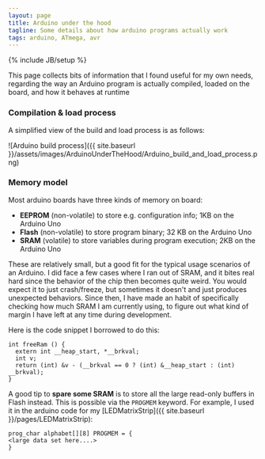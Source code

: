 ```yaml
---
layout: page
title: Arduino under the hood
tagline: Some details about how arduino programs actually work
tags: arduino, ATmega, avr
---
```

{% include JB/setup %}

This page collects bits of information that I found useful for my own needs, regarding the way an Arduino program is actually compiled, loaded on the board, and how it behaves at runtime

### Compilation & load process

A simplified view of the build and load process is as follows:

![Arduino build process]({{ site.baseurl }}/assets/images/ArduinoUnderTheHood/Arduino_build_and_load_process.png)

### Memory model

Most arduino boards have three kinds of memory on board:
- **EEPROM** (non-volatile) to store e.g. configuration info; 1KB on the Arduino Uno
- **Flash** (non-volatile) to store program binary; 32 KB on the Arduino Uno
- **SRAM** (volatile) to store variables during program execution; 2KB on the Arduino Uno

These are relatively small, but a good fit for the typical usage scenarios of an Arduino. I did face a few cases where I ran out of SRAM, and it bites real hard since the behavior of the chip then becomes quite weird. You would expect it to just crash/freeze, but sometimes it doesn't and just produces unexpected behaviors.
Since then, I have made an habit of specifically checking how much SRAM I am currently using, to figure out what kind of margin I have left at any time during development. 

Here is the code snippet I borrowed to do this:

	int freeRam () {
	  extern int __heap_start, *__brkval; 
	  int v; 
	  return (int) &v - (__brkval == 0 ? (int) &__heap_start : (int) __brkval); 
	}

A good tip to **spare some SRAM** is to store all the large read-only buffers in Flash instead. This is possible via the `PROGMEM` keyword. For example, I used it in the arduino code for my [LEDMatrixStrip]({{ site.baseurl }}/pages/LEDMatrixStrip):

	prog_char alphabet[][8] PROGMEM = {
	<large data set here....>
	}




